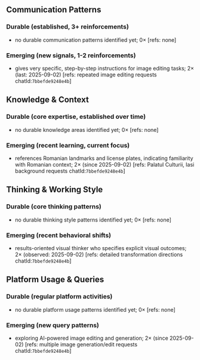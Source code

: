 ## Communication Patterns
### Durable (established, 3+ reinforcements)
- no durable communication patterns identified yet; 0× [refs: none]

### Emerging (new signals, 1-2 reinforcements)
- gives very specific, step-by-step instructions for image editing tasks; 2× (last: 2025-09-02) [refs: repeated image editing requests chatId:`7bbefde9248e4b`]

## Knowledge & Context
### Durable (core expertise, established over time)
- no durable knowledge areas identified yet; 0× [refs: none]

### Emerging (recent learning, current focus)  
- references Romanian landmarks and license plates, indicating familiarity with Romanian context; 2× (since 2025-09-02) [refs: Palatul Culturii, Iasi background requests chatId:`7bbefde9248e4b`]

## Thinking & Working Style
### Durable (core thinking patterns)
- no durable thinking style patterns identified yet; 0× [refs: none]

### Emerging (recent behavioral shifts)
- results-oriented visual thinker who specifies explicit visual outcomes; 2× (observed: 2025-09-02) [refs: detailed transformation directions chatId:`7bbefde9248e4b`]

## Platform Usage & Queries
### Durable (regular platform activities)
- no durable platform usage patterns identified yet; 0× [refs: none]

### Emerging (new query patterns)
- exploring AI-powered image editing and generation; 2× (since 2025-09-02) [refs: multiple image generation/edit requests chatId:`7bbefde9248e4b`]